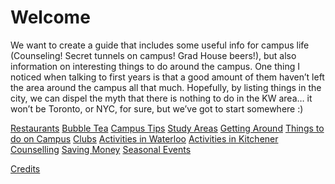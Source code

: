 <!-- TITLE: Home -->
<!-- SUBTITLE: Fantastic Waterloo Gems and Where to Find Them -->

# Welcome

We want to create a guide that includes some useful info for campus life (Counseling! Secret tunnels on campus! Grad House beers!), but also information on interesting things to do around the campus. One thing I noticed when talking to first years is that a good amount of them haven’t left the area around the campus all that much. Hopefully, by listing things in the city, we can dispel the myth that there is nothing to do in the KW area… it won’t be Toronto, or NYC, for sure, but we’ve got to start somewhere :)

[Restaurants](/restaurants)
[Bubble Tea](/bubble-tea)
[Campus Tips](/campus-tips)
[Study Areas](/study-areas)
[Getting Around](/getting-around)
[Things to do on Campus](/what-to-do)
[Clubs](/clubs)
[Activities in Waterloo](/waterloo-activities)
[Activities in Kitchener](/kitchener-activities)
[Counselling](/counselling)
[Saving Money](/saving-money)
[Seasonal Events](/events)

[Credits](/credits)